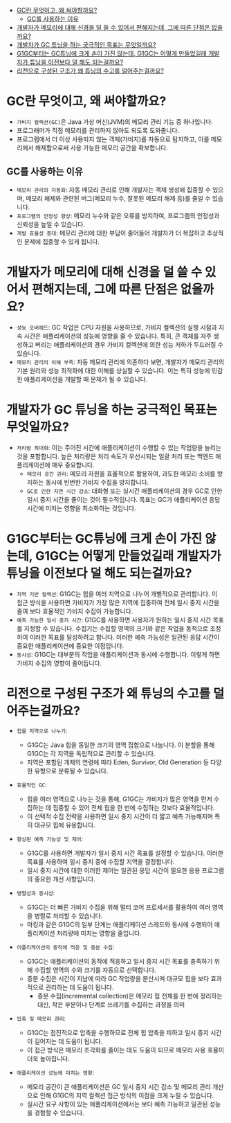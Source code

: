 <!-- TOC -->

* [GC란 무엇이고, 왜 써야할까요?](#gc란-무엇이고-왜-써야할까요)
  * [GC를 사용하는 이유](#gc를-사용하는-이유)
* [개발자가 메모리에 대해 신경을 덜 쓸 수 있어서 편해지는데, 그에 따른 단점은 없을까요?](#개발자가-메모리에-대해-신경을-덜-쓸-수-있어서-편해지는데-그에-따른-단점은-없을까요)
* [개발자가 GC 튜닝을 하는 궁극적인 목표는 무엇일까요?](#개발자가-gc-튜닝을-하는-궁극적인-목표는-무엇일까요)
* [G1GC부터는 GC튜닝에 크게 손이 가진 않는데, G1GC는 어떻게 만들었길래 개발자가 튜닝을 이전보다 덜 해도 되는걸까요?](#g1gc부터는-gc튜닝에-크게-손이-가진-않는데-g1gc는-어떻게-만들었길래-개발자가-튜닝을-이전보다-덜-해도-되는걸까요)
* [리전으로 구성된 구조가 왜 튜닝의 수고를 덜어주는걸까요?](#리전으로-구성된-구조가-왜-튜닝의-수고를-덜어주는걸까요)

<!-- TOC -->

# GC란 무엇이고, 왜 써야할까요?

- `가비지 컬렉션(GC)`은 Java 가상 머신(JVM)의 메모리 관리 기능 중 하나입니다.
- 프로그래머가 직접 메모리를 관리하지 않아도 되도록 도와줍니다.
- 프로그램에서 더 이상 사용되지 않는 객체(가비지)를 자동으로 탐지하고, 이를 메모리에서 해제함으로써 사용 가능한 메모리 공간을 확보합니다.

## GC를 사용하는 이유

- `메모리 관리의 자동화`: 자동 메모리 관리로 인해 개발자는 객체 생성에 집중할 수 있으며, 메모리 해제와 관련된 버그(메모리 누수, 잘못된 메모리 해제 등)를 줄일 수 있습니다.
- `프로그램의 안정성 향상`: 메모리 누수와 같은 오류를 방지하여, 프로그램의 안정성과 신뢰성을 높일 수 있습니다.
- `개발 효율성 증대`: 메모리 관리에 대한 부담이 줄어들어 개발자가 더 복잡하고 추상적인 문제에 집중할 수 있게 됩니다.

# 개발자가 메모리에 대해 신경을 덜 쓸 수 있어서 편해지는데, 그에 따른 단점은 없을까요?

- `성능 오버헤드`: GC 작업은 CPU 자원을 사용하므로, 가비지 컬렉션의 실행 시점과 지속 시간은 애플리케이션의 성능에 영향을 줄 수 있습니다. 특히, 큰 객체를 자주 생성하고 버리는 애플리케이션의 경우
  가비지 컬렉션에 의한 성능 저하가 두드러질 수 있습니다.
- `메모리 관리의 이해 부족`: 자동 메모리 관리에 의존하다 보면, 개발자가 메모리 관리의 기본 원리와 성능 최적화에 대한 이해를 상실할 수 있습니다. 이는 특히 성능에 민감한 애플리케이션을 개발할 때 문제가 될
  수 있습니다.

# 개발자가 GC 튜닝을 하는 궁극적인 목표는 무엇일까요?

- `처리량 최대화`: 이는 주어진 시간에 애플리케이션이 수행할 수 있는 작업량을 늘리는 것을 포함합니다. 높은 처리량은 처리 속도가 우선시되는 일괄 처리 또는 백엔드 애플리케이션에 매우 중요합니다.
  - `메모리 공간 관리`: 메모리 자원을 효율적으로 활용하여, 과도한 메모리 소비를 방지하는 동시에 빈번한 가비지 수집을 방지합니다.
  - `GC로 인한 지연 시간 감소`: 대화형 또는 실시간 애플리케이션의 경우 GC로 인한 일시 중지 시간을 줄이는 것이 필수적입니다. 목표는 GC가 애플리케이션 응답 시간에 미치는 영향을 최소화하는 것입니다.

# G1GC부터는 GC튜닝에 크게 손이 가진 않는데, G1GC는 어떻게 만들었길래 개발자가 튜닝을 이전보다 덜 해도 되는걸까요?

- `지역 기반 컬렉션`: G1GC는 힙을 여러 지역으로 나누어 개별적으로 관리합니다. 이 접근 방식을 사용하면 가비지가 가장 많은 지역에 집중하여 전체 일시 중지 시간을 줄여 보다 효율적인 가비지 수집이
  가능합니다.
- `예측 가능한 일시 중지 시간`: G1GC를 사용하면 사용자가 원하는 일시 중지 시간 목표를 지정할 수 있습니다. 수집기는 수집할 영역의 크기와 같은 작업을 동적으로 조정하여 이러한 목표를 달성하려고 합니다.
  이러한 예측 가능성은 일관된 응답 시간이 중요한 애플리케이션에 중요한 이점입니다.
- `동시성`: G1GC는 대부분의 작업을 애플리케이션과 동시에 수행합니다. 이렇게 하면 가비지 수집의 영향이 줄어듭니다.

# 리전으로 구성된 구조가 왜 튜닝의 수고를 덜어주는걸까요?

- `힙을 지역으로 나누기`:
  - G1GC는 Java 힙을 동일한 크기의 영역 집합으로 나눕니다. 이 분할을 통해 G1GC는 각 지역을 독립적으로 관리할 수 있습니다.
  - 지역은 포함된 개체의 연령에 따라 Eden, Survivor, Old Generation 등 다양한 유형으로 분류될 수 있습니다.

- `효율적인 GC`:
  - 힙을 여러 영역으로 나누는 것을 통해, G1GC는 가비지가 많은 영역을 먼저 수집하는 데 집중할 수 있어 전체 힙을 한 번에 수집하는 것보다 효율적입니다.
  - 이 선택적 수집 전략을 사용하면 일시 중지 시간이 더 짧고 예측 가능해지며 특히 대규모 힙에 유용합니다.

- `향상된 예측 가능성 및 제어`:
  - G1GC를 사용하면 개발자가 일시 중지 시간 목표를 설정할 수 있습니다. 이러한 목표를 사용하여 일시 중지 중에 수집할 지역을 결정합니다.
  - 일시 중지 시간에 대한 이러한 제어는 일관된 응답 시간이 필요한 응용 프로그램의 중요한 개선 사항입니다.

- `병렬성과 동시성`:
  - G1GC는 더 빠른 가비지 수집을 위해 멀티 코어 프로세서를 활용하여 여러 영역을 병렬로 처리할 수 있습니다.
  - 마킹과 같은 G1GC의 일부 단계는 애플리케이션 스레드와 동시에 수행되어 애플리케이션 처리량에 미치는 영향을 줄입니다.

- `어플리케이션의 동작에 적응 및 증분 수집`:
  - G1GC는 애플리케이션의 동작에 적응하고 일시 중지 시간 목표를 충족하기 위해 수집할 영역의 수와 크기를 자동으로 선택합니다.
  - 증분 수집은 시간이 지남에 따라 GC 작업량을 분산시켜 대규모 힙을 보다 효과적으로 관리하는 데 도움이 됩니다.
    - 증분 수집(incremental collection)은 메모리 힙 전체를 한 번에 정리하는 대신, 작은 부분이나 단계로 쓰레기를 수집하는 과정을 의미

- `압축 및 메모리 관리`:
  - G1GC는 점진적으로 압축을 수행하므로 전체 힙 압축을 피하고 일시 중지 시간이 길어지는 데 도움이 됩니다.
  - 이 접근 방식은 메모리 조각화를 줄이는 데도 도움이 되므로 메모리 사용 효율이 더욱 높아집니다.

- `애플리케이션 성능에 미치는 영향`:
  - 메모리 공간이 큰 애플리케이션은 GC 일시 중지 시간 감소 및 메모리 관리 개선으로 인해 G1GC의 지역 컬렉션 접근 방식의 이점을 크게 누릴 수 있습니다.
  - 실시간 요구 사항이 있는 애플리케이션에서는 보다 예측 가능하고 일관된 성능을 경험할 수 있습니다.
